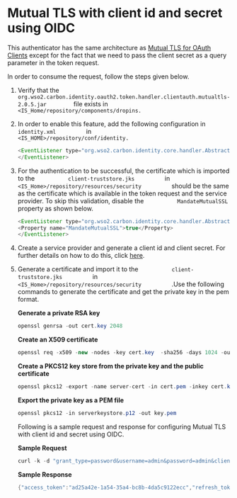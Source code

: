 # Mutual TLS with client id and secret using OIDC

This authenticator has the same architecture as [Mutual TLS for OAuth
Clients](../../learn/mutual-tls-for-oauth-clients)
except for the fact that we need to pass the client secret as a query
parameter in the token request.

In order to consume the request, follow the steps given below.

1.  Verify that the
    `          org.wso2.carbon.identity.oauth2.token.handler.clientauth.mutualtls-2.0.5.jar         `
    file exists in
    `          <IS_Home/repository/components/dropins.         `
2.  In order to enable this feature, add the following configuration in
    `           identity.xml          ` in
    `           <IS_HOME>/repository/conf/identity.          `

    ``` java
    <EventListener type="org.wso2.carbon.identity.core.handler.AbstractIdentityHandler"name="org.wso2.carbon.identity.oauth2.token.handler.clientauth.tlswithidsecret.MutualTLSWithIdSecretAuthenticator"orderId="200" enable="true">
    </EventListener>
    ```

3.  For the authentication to be successful, the certificate which is
    imported to the `           client-truststore.jks          ` in
    `           <IS_Home>/repository/resources/security          `
    should be the same as the certificate which is available in the
    token request and the service provider. To skip this validation,
    disable the `           MandateMutualSSL          ` property as
    shown below.

    ``` java
    <EventListener type="org.wso2.carbon.identity.core.handler.AbstractIdentityHandler"name="org.wso2.carbon.identity.oauth2.token.handler.clientauth.tlswithidsecret.MutualTLSWithIdSecretAuthenticator"orderId="200" enable="false">
    <Property name="MandateMutualSSL">true</Property>
    </EventListener>
    ```

4.  Create a service provider and generate a client id and client
    secret. For further details on how to do this, click
    [here](../../learn/adding-and-configuring-a-service-provider).
5.  Generate a certificate and import it to the
    `           client-truststore.jks          ` in
    `           <IS_Home>/repository/resources/security          ` .Use
    the following commands to generate the certificate and get the
    private key in the pem format.

    **Generate a private RSA key**
    ``` java 
    openssl genrsa -out cert.key 2048
    ```    
    **Create an X509 certificate**
    ``` java 
    openssl req -x509 -new -nodes -key cert.key  -sha256 -days 1024 -out cert.pem
    ```
    **Create a PKCS12 key store from the private key and the public certificate**
    ``` java 
    openssl pkcs12 -export -name server-cert -in cert.pem -inkey cert.key -out serverkeystore.p12
    ```
     **Export the private key as a PEM file**
    ``` java
    openssl pkcs12 -in serverkeystore.p12 -out key.pem
    ```
    
    Following is a sample request and response for configuring Mutual
    TLS with client id and secret using OIDC.

    **Sample Request**
    ``` java 
    curl -k -d "grant_type=password&username=admin&password=admin&client_id=2fjjjsCfTlLqptsj_goJcplgTyka&client_secret=dSw8sxIFG83N8gmLDqz5HPwrKT4a" -H "Content-Type: application/x-www-form-urlencoded" https://localhost:9443/oauth2/token -i  --cert cert.pem --key key.pem
    ```
    **Sample Response**
    ``` java 
    {"access_token":"ad25a42e-1a54-35a4-bc8b-4da5c9122ecc","refresh_token":"3b7cf936-4143-3539-b0fb-e11856ea5b46","token_type":"Bearer","expires_in":188} 
    ```
